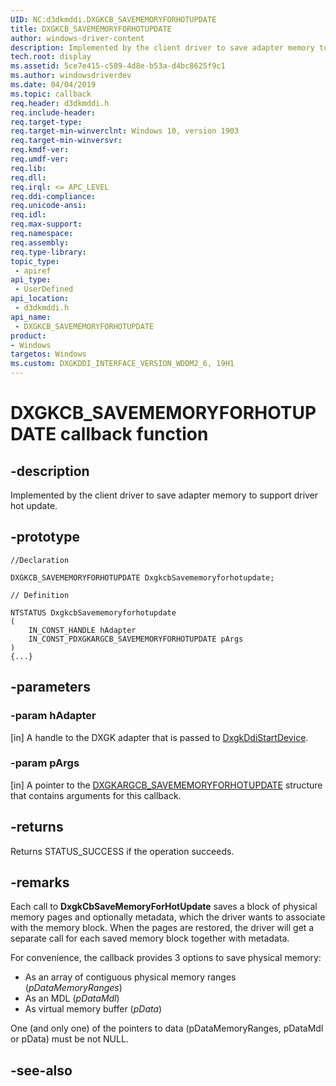 ```yaml
---
UID: NC:d3dkmddi.DXGKCB_SAVEMEMORYFORHOTUPDATE
title: DXGKCB_SAVEMEMORYFORHOTUPDATE
author: windows-driver-content
description: Implemented by the client driver to save adapter memory to support driver hot update.
tech.root: display
ms.assetid: 5ce7e415-c589-4d8e-b53a-d4bc8625f9c1
ms.author: windowsdriverdev
ms.date: 04/04/2019
ms.topic: callback
req.header: d3dkmddi.h
req.include-header:
req.target-type:
req.target-min-winverclnt: Windows 10, version 1903
req.target-min-winversvr:
req.kmdf-ver:
req.umdf-ver:
req.lib:
req.dll:
req.irql: <= APC_LEVEL
req.ddi-compliance:
req.unicode-ansi:
req.idl:
req.max-support:
req.namespace:
req.assembly:
req.type-library: 
topic_type: 
 - apiref
api_type: 
 - UserDefined
api_location: 
 - d3dkmddi.h
api_name: 
 - DXGKCB_SAVEMEMORYFORHOTUPDATE
product:
- Windows
targetos: Windows
ms.custom: DXGKDDI_INTERFACE_VERSION_WDDM2_6, 19H1
---
```


# DXGKCB_SAVEMEMORYFORHOTUPDATE callback function

## -description

Implemented by the client driver to save adapter memory to support driver hot update.

## -prototype

```
//Declaration

DXGKCB_SAVEMEMORYFORHOTUPDATE DxgkcbSavememoryforhotupdate; 

// Definition

NTSTATUS DxgkcbSavememoryforhotupdate 
(
	IN_CONST_HANDLE hAdapter
	IN_CONST_PDXGKARGCB_SAVEMEMORYFORHOTUPDATE pArgs
)
{...}

```

## -parameters

### -param hAdapter

[in] A handle to the DXGK adapter that is passed to [DxgkDdiStartDevice](../dispmprt/nc-dispmprt-dxgkddi_start_device.md).

### -param pArgs

[in] A pointer to the [DXGKARGCB_SAVEMEMORYFORHOTUPDATE](ns-d3dkmddi-dxgkargcb_savememoryforhotupdate.md) structure that contains arguments for this callback.

## -returns

Returns STATUS_SUCCESS if the operation succeeds.

## -remarks

Each call to **DxgkCbSaveMemoryForHotUpdate** saves a block of physical memory pages and optionally metadata, which the driver wants to associate with the memory block. When the pages are restored, the driver will get a separate call for each saved memory block together with metadata.

For convenience, the callback provides 3 options to save physical memory:

* As an array of contiguous physical memory ranges  (*pDataMemoryRanges*)
* As an MDL (*pDataMdl*)
* As virtual memory buffer (*pData*)

One (and only one) of the pointers to data (pDataMemoryRanges, pDataMdl or pData) must be not NULL.

## -see-also
